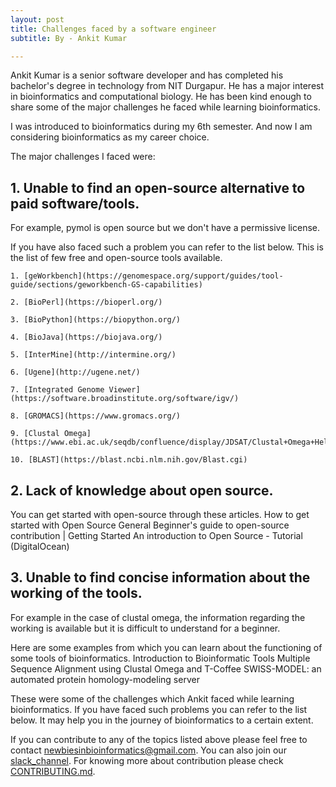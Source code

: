 ```yaml
---
layout: post
title: Challenges faced by a software engineer
subtitle: By - Ankit Kumar

---
```


Ankit Kumar is a senior software developer and has completed his bachelor's degree in technology from NIT Durgapur. He has a major interest in bioinformatics and computational biology. He has been kind enough to share some of the major challenges he faced while learning bioinformatics.

I was introduced to bioinformatics during my 6th semester. And now I am considering bioinformatics as my career choice.

The major challenges I faced were: 

## 1. Unable to find an open-source alternative to paid software/tools.

For example, pymol is open source but we don't have a permissive license. 

If you have also faced such a problem you can refer to the list below. 
This is the list of few free and open-source tools available.

	1. [geWorkbench](https://genomespace.org/support/guides/tool-guide/sections/geworkbench-GS-capabilities)
	
	2. [BioPerl](https://bioperl.org/)
	
	3. [BioPython](https://biopython.org/)
	
	4. [BioJava](https://biojava.org/)
	
	5. [InterMine](http://intermine.org/)
	
	6. [Ugene](http://ugene.net/)
	
	7. [Integrated Genome Viewer](https://software.broadinstitute.org/software/igv/)
	
	8. [GROMACS](https://www.gromacs.org/)
	
	9. [Clustal Omega](https://www.ebi.ac.uk/seqdb/confluence/display/JDSAT/Clustal+Omega+Help+and+Documentation)
	
	10. [BLAST](https://blast.ncbi.nlm.nih.gov/Blast.cgi)


## 2. Lack of knowledge about open source.


 You can get started with open-source through these articles.
How to get started with Open Source
General Beginner's guide to open-source contribution | Getting Started
An introduction to Open Source - Tutorial (DigitalOcean) 



## 3. Unable to find concise information about the working of the tools.

For example in the case of clustal omega, the information regarding the working is available but it is difficult to understand for a beginner.

Here are some examples from which you can learn about the functioning of some tools of bioinformatics.
Introduction to Bioinformatic Tools
Multiple Sequence Alignment using Clustal Omega and T-Coffee
SWISS-MODEL: an automated protein homology-modeling server


These were some of the challenges which Ankit faced while learning bioinformatics.
If you have faced such problems you can refer to the list below. It may help you in the journey of bioinformatics to a certain extent.




If you can contribute to any of the topics listed above please feel free to contact [newbiesinbioinformatics@gmail.com]([newbiesinbioinformatics@gmail.com). You can also join our [slack_channel](https://join.slack.com/t/newbiesinbioi-suw3310/shared_invite/zt-ra6dx7tx-497jnBj5a54R27YB_oQK8g). For knowing more about contribution please check [CONTRIBUTING.md](https://github.com/Newbies-in-bioinformatics/Newbies-in-bioinformatics/blob/main/CONTRIBUTING.md).




